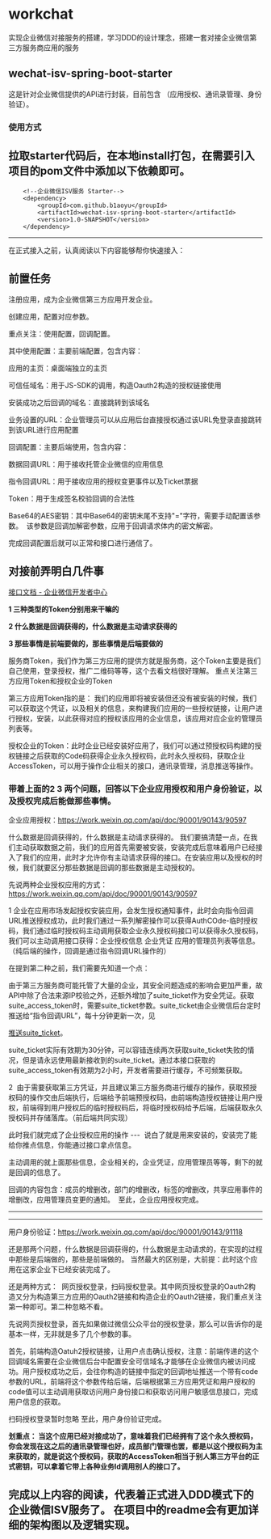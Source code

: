 # workchat
实现企业微信对接服务的搭建，学习DDD的设计理念，搭建一套对接企业微信第三方服务商应用的服务

## wechat-isv-spring-boot-starter 
这是针对企业微信提供的API进行封装，目前包含 （应用授权、通讯录管理、身份验证）。
### 使用方式 
拉取starter代码后，在本地install打包，在需要引入项目的pom文件中添加以下依赖即可。
   ---
        <!--企业微信ISV服务 Starter-->
        <dependency>
            <groupId>com.github.b1aoyu</groupId>
            <artifactId>wechat-isv-spring-boot-starter</artifactId>
            <version>1.0-SNAPSHOT</version>
        </dependency>
   ---
在正式接入之前，认真阅读以下内容能够帮你快速接入：
## 前置任务

注册应用，成为企业微信第三方应用开发企业。

创建应用，配置对应参数。

重点关注：使用配置，回调配置。

其中使用配置：主要前端配置，包含内容：

应用的主页：桌面端独立的主页

可信任域名：用于JS-SDK的调用，构造Oauth2构造的授权链接使用

安装成功之后回调的域名：直接跳转到该域名

业务设置的URL：企业管理员可以从应用后台直接授权通过该URL免登录直接跳转到该URL进行应用配置

回调配置：主要后端使用，包含内容：

数据回调URL：用于接收托管企业微信的应用信息

指令回调URL：用于接收应用的授权变更事件以及Ticket票据

Token：用于生成签名校验回调的合法性

Base64的AES密钥：其中Base64的密钥末尾不支持"="字符，需要手动配置该参数。  该参数是回调加解密参数，应用于回调请求体内的密文解密。

完成回调配置后就可以正常和接口进行通信了。

## 对接前弄明白几件事

[接口文档 - 企业微信开发者中心](https://work.weixin.qq.com/api/doc/90001/90143/91201)

**1 三种类型的Token分别用来干嘛的**

**2 什么数据是回调获得的，什么数据是主动请求获得的**

**3 那些事情是前端要做的，那些事情是后端要做的**

服务商Token，我们作为第三方应用的提供方就是服务商，这个Token主要是我们自己使用，登录授权，推广二维码等等，这个去看文档很好理解。 重点关注第三方应用Token和授权企业的Token

第三方应用Token指的是： 我们的应用即将被安装但还没有被安装的时候，我们可以获取这个凭证，以及相关的信息，来构建我们应用的一些授权链接，让用户进行授权，安装，以此获得对应的授权该应用的企业信息，该应用对应企业的管理员列表等。

授权企业的Token：此时企业已经安装好应用了，我们可以通过预授权码构建的授权链接之后获取的Code码获得企业永久授权码，此时永久授权码，获取企业AccessToken，可以用于操作企业相关的接口，通讯录管理，消息推送等操作。

### 带着上面的2 3 两个问题，回答以下企业应用授权和用户身份验证，以及授权完成后能做那些事情。

企业应用授权：https://work.weixin.qq.com/api/doc/90001/90143/90597

什么数据是回调获得的，什么数据是主动请求获得的。 我们要搞清楚一点，在我们主动获取数据之前，我们的应用首先需要被安装，安装完成后意味着用户已经接入了我们的应用，此时才允许你有主动请求获得的接口。在安装应用以及授权的时候，我们就要区分那些数据是回调的那些数据是主动授权的。

先说两种企业授权应用的方式：https://work.weixin.qq.com/api/doc/90001/90143/90597

1 企业在应用市场发起授权安装应用，会发生授权通知事件，此时会向指令回调URL推送授权成功，此时我们通过一系列解密操作可以获得AuthCOde-临时授权码，我们通过临时授权码主动调用获取企业永久授权码接口可以获得永久授权码，我们可以主动调用接口获得：企业授权信息 企业凭证 应用的管理员列表等信息。（纯后端的操作，回调是通过指令回调URL操作的）

在提到第二种之前，我们需要先知道一个点：

由于第三方服务商可能托管了大量的企业，其安全问题造成的影响会更加严重，故API中除了合法来源IP校验之外，还额外增加了suite_ticket作为安全凭证。获取suite_access_token时，需要suite_ticket参数。suite_ticket由企业微信后台定时推送给“指令回调URL”，每十分钟更新一次，见

[推送suite_ticket](https://work.weixin.qq.com/api/doc/90001/90143/90600#10982/%E6%8E%A8%E9%80%81suite_ticket)。

suite_ticket实际有效期为30分钟，可以容错连续两次获取suite_ticket失败的情况，但是请永远使用最新接收到的suite_ticket。通过本接口获取的suite_access_token有效期为2小时，开发者需要进行缓存，不可频繁获取。

2  由于需要获取第三方凭证，并且建议第三方服务商进行缓存的操作，获取预授权码的操作交由后端执行，后端给予前端预授权码，由前端构造授权链接让用户授权，前端得到用户授权后的临时授权码后，将临时授权码给予后端，后端获取永久授权码并存储落库。（前后端共同实现）

此时我们就完成了企业授权应用的操作 ---  说白了就是用来安装的，安装完了能给你推点信息，你能通过接口拿点信息。

主动调用的就上面那些信息，企业相关的，企业凭证，应用管理员等等，剩下的就是回调的信息了。

回调的内容包含：成员的增删改，部门的增删改，标签的增删改，共享应用事件的增删改，应用管理员变更的通知。  至此，企业应用授权完成。

---

---

用户身份验证：https://work.weixin.qq.com/api/doc/90001/90143/91118

还是那两个问题，什么数据是回调获得的，什么数据是主动请求的，在实现的过程中那些是后端做的，那些是前端做的。 当然最大的区别是，大前提：此时这个应用在这家企业下已经安装完成了。

还是两种方式：  网页授权登录，扫码授权登录。其中网页授权登录的Oauth2构造又分为构造第三方应用的Oauth2链接和构造企业的Oauth2链接，我们重点关注第一种即可。第二种忽略不看。

先说网页授权登录，首先如果做过微信公众平台的授权登录，那么可以告诉你的是基本一样，无非就是多了几个参数的事。

首先，前端构造Oatuh2授权链接，让用户点击确认授权，注意：前端传递的这个回调域名需要在企业微信后台中配置安全可信域名才能够在企业微信内被访问成功。用户授权成功之后，会往你构造的链接中指定的回调地址推送一个带有code参数的URL，前端将这个参数传给后端，后端根据第三方应用凭证和用户授权的code值可以主动调用获取访问用户身份接口和获取访问用户敏感信息接口，完成用户信息的获取。

扫码授权登录暂时忽略 至此，用户身份验证完成。

**划重点： 当这个应用已经对接成功了，意味着我们已经拥有了这个永久授权码，你会发现在这之后的通讯录管理也好，成员部门管理也罢，都是以这个授权码为主来获取的，就是说这个授权码，获取的AccessToken相当于别人第三方平台的正式密钥，可以拿着它带上各种业务Id调用别人的接口了。**

## 完成以上内容的阅读，代表着正式进入DDD模式下的企业微信ISV服务了。 在项目中的readme会有更加详细的架构图以及逻辑实现。

